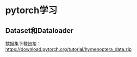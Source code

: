 # pytorch学习
## Dataset和Dataloader
数据集下载链接：https://download.pytorch.org/tutorial/hymenoptera_data.zip


